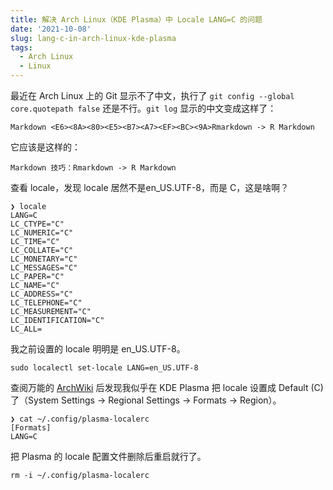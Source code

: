 ```yaml
---
title: 解决 Arch Linux（KDE Plasma）中 Locale LANG=C 的问题
date: '2021-10-08'
slug: lang-c-in-arch-linux-kde-plasma
tags:
  - Arch Linux
  - Linux
---
```


<!--more-->

最近在 Arch Linux 上的 Git 显示不了中文，执行了 `git config --global core.quotepath false` 还是不行。`git log` 显示的中文变成这样了：

```
Markdown <E6><8A><80><E5><B7><A7><EF><BC><9A>Rmarkdown -> R Markdown
```

它应该是这样的：

```
Markdown 技巧：Rmarkdown -> R Markdown
```

查看 locale，发现 locale 居然不是en_US.UTF-8，而是 C，这是啥啊？

```
❯ locale
LANG=C
LC_CTYPE="C"
LC_NUMERIC="C"
LC_TIME="C"
LC_COLLATE="C"
LC_MONETARY="C"
LC_MESSAGES="C"
LC_PAPER="C"
LC_NAME="C"
LC_ADDRESS="C"
LC_TELEPHONE="C"
LC_MEASUREMENT="C"
LC_IDENTIFICATION="C"
LC_ALL=
```

我之前设置的 locale 明明是 en_US.UTF-8。

```
sudo localectl set-locale LANG=en_US.UTF-8
```

查阅万能的 [ArchWiki](https://wiki.archlinux.org/title/Locale_(%E7%AE%80%E4%BD%93%E4%B8%AD%E6%96%87)#%E6%88%91%E7%9A%84%E7%B3%BB%E7%BB%9F%E7%9A%84%E8%AF%AD%E8%A8%80%E8%BF%98%E6%98%AF%E4%B8%8D%E5%AF%B9) 后发现我似乎在 KDE Plasma 把 locale 设置成 Default (C) 了（System Settings -> Regional Settings -> Formats -> Region）。

```
❯ cat ~/.config/plasma-localerc
[Formats]
LANG=C
```

把 Plasma 的 locale 配置文件删除后重启就行了。

```
rm -i ~/.config/plasma-localerc
```